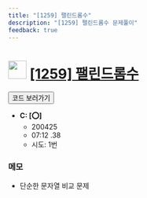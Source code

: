 ```yaml
---
title: "[1259] 팰린드롬수"
description: "[1259] 팰린드롬수 문제풀이"
feedback: true
---
```

<h1><img src="https://doky.space/assets/icpclev/b1.svg" height="37px"> <a href="http://icpc.me/1259">[1259] 팰린드롬수</a></h1>

<a href="https://github.com/DokySp/acmicpc-practice/tree/master/1259"><button class="btn btn-info">코드 보러가기</button></a>

- **C: [:o:]**
  - 200425
  - 07:12 .38
  - 시도: 1번

### 메모
 - 단순한 문자열 비교 문제
